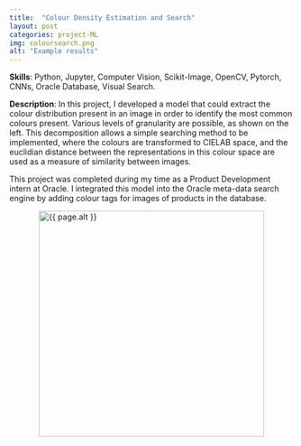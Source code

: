 ```yaml
---
title:  "Colour Density Estimation and Search"
layout: post
categories: project-ML
img: coloursearch.png
alt: "Example results"
---
```


**Skills**: Python, Jupyter, Computer Vision, Scikit-Image, OpenCV, Pytorch, CNNs, Oracle Database, Visual Search.


**Description**: In this project, I developed a model that could extract the colour distribution present in an image in order to identify the most common colours present. Various levels of granularity are possible, as shown on the left. This decomposition allows a simple searching method to be implemented, where the colours are transformed to CIELAB space, and the euclidian distance between the representations in this colour space are used as a measure of similarity between images.
 
This project was completed during my time as a Product Development intern at Oracle. I integrated this model into the Oracle meta-data search engine by adding colour tags for images of products in the database. 


<div style="display:flex;justify-content:center;align-items:center">
  <img src="{{ site.baseurl }}/resources/projects/{{ page.img }}" alt="{{ page.alt }}" style="width:400px;height:auto;justify-content:center">
</div>

